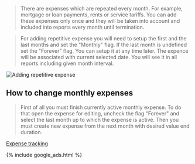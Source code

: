 > There are expenses which are repeated every month. For example, mortgage or loan payments, rents or service tariffs. You can add these expenses only once and they will be taken into account and included into reports every month until termination. 

> For adding repetitive expense you will need to setup the first and the last months and set the "Monthly" flag. If the last month is undefined set the "Forever" flag. You can setup it at any time later. The expence will be associated with current selected date. You will see it in all reports including given month interval.

![Adding repetitive expense](https://dvmorozov.github.io/expenses/assets/images/2015-07-05_09h33_05.png)

## How to change monthly expenses

> First of all you must finish currently active monthly expense. To do that open the expense for editing, uncheck the flag "Forever" and select the last month up to which the expense is active. Then you must create new expense from the next month with desired value end duration.

[Expense tracking](https://dvmorozov.github.io/expenses/expense-tracking)

{% include google_ads.html %}
